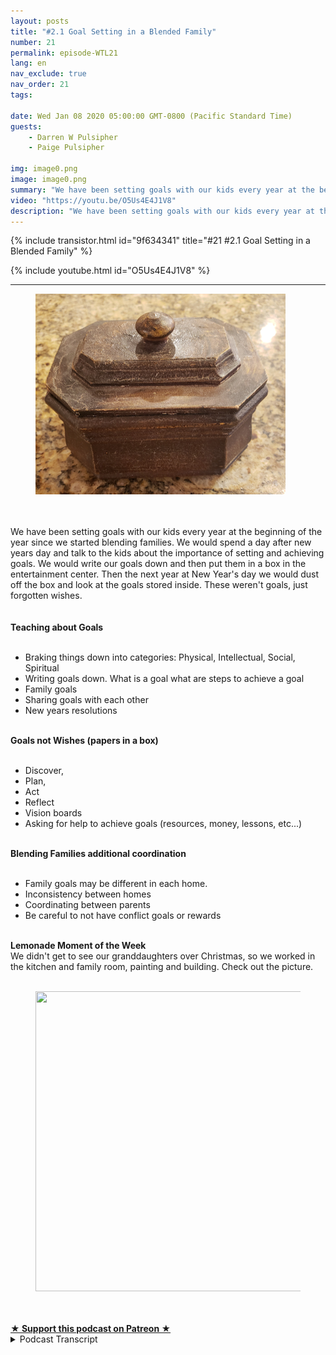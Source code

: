 ```yaml
---
layout: posts
title: "#2.1 Goal Setting in a Blended Family"
number: 21
permalink: episode-WTL21
lang: en
nav_exclude: true
nav_order: 21
tags:

date: Wed Jan 08 2020 05:00:00 GMT-0800 (Pacific Standard Time)
guests:
    - Darren W Pulsipher
    - Paige Pulsipher

img: image0.png
image: image0.png
summary: "We have been setting goals with our kids every year at the beginning of the year since we started blending families. We would spend a day after new years day and talk to the kids about the importance of setting and achieving goals. We would write our goals down and then put them in a box in the entertainment center. Then the next year at New Year's day we would dust off the box and look at the goals stored inside. These weren't goals, just forgotten wishes."
video: "https://youtu.be/O5Us4E4J1V8"
description: "We have been setting goals with our kids every year at the beginning of the year since we started blending families. We would spend a day after new years day and talk to the kids about the importance of setting and achieving goals. We would write our goals down and then put them in a box in the entertainment center. Then the next year at New Year's day we would dust off the box and look at the goals stored inside. These weren't goals, just forgotten wishes."
---
```


<div>
{% include transistor.html id="9f634341" title="#21 #2.1 Goal Setting in a Blended Family" %}

{% include youtube.html id="O5Us4E4J1V8" %}
</div>

---

<html><head></head><body><div><figure data-trix-attachment="{&quot;contentType&quot;:&quot;image&quot;,&quot;height&quot;:321,&quot;url&quot;:&quot;https://1.bp.blogspot.com/-qpYudqNB0Hg/XhU_CiZb8yI/AAAAAAAFKPo/n2n8R06H3GkOIMu75vlUeiybxAH4gP8-gCNcBGAsYHQ/s400/box.png&quot;,&quot;width&quot;:400}" data-trix-content-type="image" class="attachment attachment--preview"><img src="./image0.png" width="400" height="321"><figcaption class="attachment__caption"></figcaption></figure></div><div><br></div><div><br></div><div>We have been setting goals with our kids every year at the beginning of the year since we started blending families. We would spend a day after new years day and talk to the kids about the importance of setting and achieving goals. We would write our goals down and then put them in a box in the entertainment center. Then the next year at New Year's day we would dust off the box and look at the goals stored inside. These weren't goals, just forgotten wishes.</div><div><br></div><div><strong><br>Teaching about Goals<br></strong><br></div><ul><li>Braking things down into categories: Physical, Intellectual, Social, Spiritual</li><li>Writing goals down. What is a goal what are steps to achieve a goal</li><li>Family goals</li><li>Sharing goals with each other</li><li>New years resolutions</li></ul><div><strong><br>Goals not Wishes (papers in a box)<br></strong><br></div><ul><li>Discover,</li><li>Plan,</li><li>Act</li><li>Reflect</li><li>Vision boards</li><li>Asking for help to achieve goals (resources, money, lessons, etc...)</li></ul><div><strong><br>Blending Families additional coordination<br></strong><br></div><ul><li>Family goals may be different in each home.</li><li>Inconsistency between homes</li><li>Coordinating between parents</li><li>Be careful to not have conflict goals or rewards</li></ul><div><strong><br>Lemonade Moment of the Week</strong></div><div>We didn't get to see our granddaughters over Christmas, so we worked in the kitchen and family room, painting and building. Check out the picture.</div><div><br></div><div><figure data-trix-attachment="{&quot;contentType&quot;:&quot;image&quot;,&quot;height&quot;:480,&quot;url&quot;:&quot;https://lh3.googleusercontent.com/-hl54pqlhz3o/XhUmp7YFt9I/AAAAAAAB3gQ/7MtwiyrBnAUoW6mwoFLGFPoOdE7nSIELACK8BGAsYHg/s640/2020-01-07.jpg&quot;,&quot;width&quot;:640}" data-trix-content-type="image" class="attachment attachment--preview"><img src="./image1.jpg" width="640" height="480"><figcaption class="attachment__caption"></figcaption></figure></div><div><br><br></div>
<strong>
  <a href="https://www.patreon.com/wheresthelemonade" target="_donate" rel="payment" title="★ Support this podcast on Patreon ★">★ Support this podcast on Patreon ★</a>
</strong></body></html>

<details>
<summary> Podcast Transcript </summary>

<p></p>

</details>
